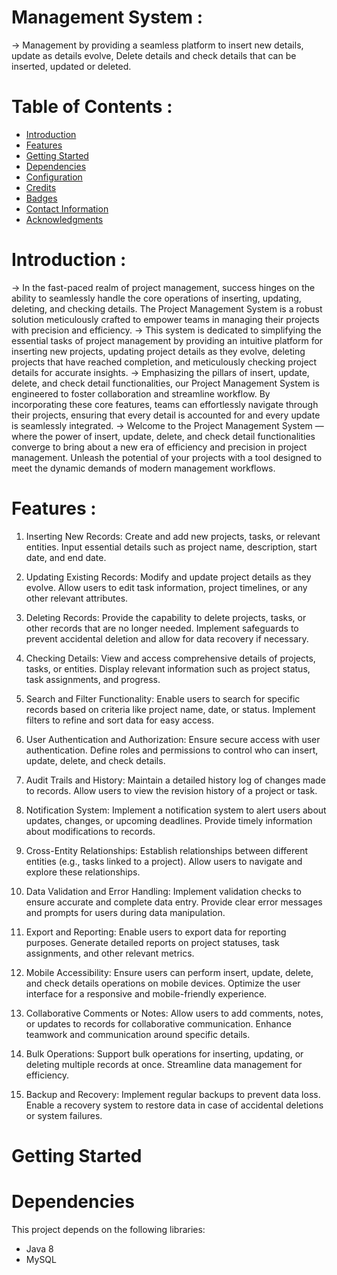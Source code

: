 # Management System :
-> Management by providing a seamless platform to insert new details, update as details evolve, Delete details and check details that can be inserted, updated or deleted.

# Table of Contents :
- [Introduction](#introduction)
- [Features](#features)
- [Getting Started](#getting-started)
- [Dependencies](#dependencies)
- [Configuration](#configuration)
- [Credits](#credits)
- [Badges](#badges)
- [Contact Information](#contact-information)
- [Acknowledgments](#acknowledgments)

# Introduction :

-> In the fast-paced realm of project management, success hinges on the ability to seamlessly handle the core operations of inserting, updating, deleting, and checking details. The          Project Management System is a robust solution meticulously crafted to empower teams in managing their projects with precision and efficiency.
-> This system is dedicated to simplifying the essential tasks of project management by providing an intuitive platform for inserting new projects, updating project details as they 
   evolve, deleting projects that have reached completion, and meticulously checking project details for accurate insights.
-> Emphasizing the pillars of insert, update, delete, and check detail functionalities, our Project Management System is engineered to foster collaboration and streamline workflow. By 
   incorporating these core features, teams can effortlessly navigate through their projects, ensuring that every detail is accounted for and every update is seamlessly integrated.
-> Welcome to the Project Management System — where the power of insert, update, delete, and check detail functionalities converge to bring about a new era of efficiency and precision in 
   project management. Unleash the potential of your projects with a tool designed to meet the dynamic demands of modern management workflows.

# Features :

1. Inserting New Records:
   Create and add new projects, tasks, or relevant entities.
   Input essential details such as project name, description, start date, and end date.

2. Updating Existing Records:
   Modify and update project details as they evolve.
   Allow users to edit task information, project timelines, or any other relevant attributes.

3. Deleting Records:
   Provide the capability to delete projects, tasks, or other records that are no longer needed.
   Implement safeguards to prevent accidental deletion and allow for data recovery if necessary.

4. Checking Details:
   View and access comprehensive details of projects, tasks, or entities.
   Display relevant information such as project status, task assignments, and progress.

5. Search and Filter Functionality:
   Enable users to search for specific records based on criteria like project name, date, or status.
   Implement filters to refine and sort data for easy access.

6. User Authentication and Authorization:
   Ensure secure access with user authentication.
   Define roles and permissions to control who can insert, update, delete, and check details.

7. Audit Trails and History:
   Maintain a detailed history log of changes made to records.
   Allow users to view the revision history of a project or task.

8. Notification System:
   Implement a notification system to alert users about updates, changes, or upcoming deadlines.
   Provide timely information about modifications to records.

9. Cross-Entity Relationships:
   Establish relationships between different entities (e.g., tasks linked to a project).
   Allow users to navigate and explore these relationships.

10. Data Validation and Error Handling:
    Implement validation checks to ensure accurate and complete data entry.
    Provide clear error messages and prompts for users during data manipulation.

11. Export and Reporting:
    Enable users to export data for reporting purposes.
    Generate detailed reports on project statuses, task assignments, and other relevant metrics.

12. Mobile Accessibility:
    Ensure users can perform insert, update, delete, and check details operations on mobile devices.
    Optimize the user interface for a responsive and mobile-friendly experience.

13. Collaborative Comments or Notes:
    Allow users to add comments, notes, or updates to records for collaborative communication.
    Enhance teamwork and communication around specific details.

14. Bulk Operations:
    Support bulk operations for inserting, updating, or deleting multiple records at once.
    Streamline data management for efficiency.

15. Backup and Recovery:
    Implement regular backups to prevent data loss.
    Enable a recovery system to restore data in case of accidental deletions or system failures.

# Getting Started

# Dependencies
   This project depends on the following libraries:
 * Java 8
 * MySQL
   
